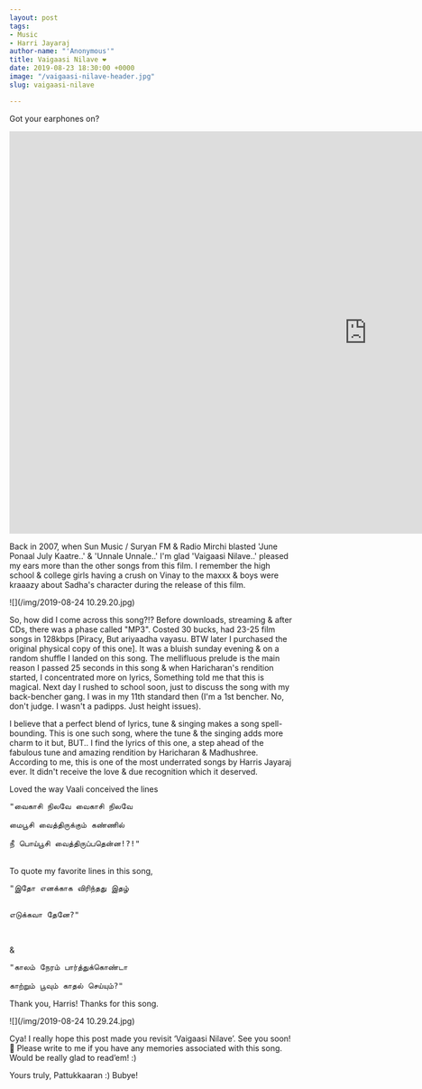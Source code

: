 ```yaml
---
layout: post
tags:
- Music
- Harri Jayaraj
author-name: "'Anonymous'"
title: Vaigaasi Nilave ❤️
date: 2019-08-23 18:30:00 +0000
image: "/vaigaasi-nilave-header.jpg"
slug: vaigaasi-nilave

---
```

Got your earphones on?

<iframe width="1268" height="713" src="https://www.youtube.com/embed/Qly5zbk70YQ" frameborder="0" allow="accelerometer; autoplay; encrypted-media; gyroscope; picture-in-picture" allowfullscreen></iframe>

<br>

Back in 2007, when Sun Music / Suryan FM & Radio Mirchi blasted 'June Ponaal July Kaatre..' & 'Unnale Unnale..' I'm glad 'Vaigaasi Nilave..' pleased my ears more than the other songs from this film. I remember the high school & college girls having a crush on Vinay to the maxxx & boys were kraaazy about Sadha's character during the release of this film.

![](/img/2019-08-24 10.29.20.jpg)

So, how did I come across this song?!? Before downloads, streaming & after CDs, there was a phase called "MP3". Costed 30 bucks, had 23-25 film songs in 128kbps \[Piracy, But ariyaadha vayasu. BTW later I purchased the original physical copy of this one\]. It was a bluish sunday evening & on a random shuffle I landed on this song. The mellifluous prelude is the main reason I passed 25 seconds in this song & when Haricharan's rendition started, I concentrated more on lyrics, Something told me that this is magical. Next day I rushed to school soon, just to discuss the song with my back-bencher gang. I was in my 11th standard then (I'm a 1st bencher. No, don't judge. I wasn't a padipps. Just height issues).

I believe that a perfect blend of lyrics, tune & singing makes a song spell-bounding. This is one such song, where the tune & the singing adds more charm to it but, BUT.. I find the lyrics of this one, a step ahead of the fabulous tune and amazing rendition by Haricharan & Madhushree. According to me, this is one of the most underrated songs by Harris Jayaraj ever. It didn't receive the love & due recognition which it deserved.

Loved the way Vaali conceived the lines
<pre>
"வைகாசி நிலவே வைகாசி நிலவே

மைபூசி வைத்திருக்கும் கண்ணில்

நீ பொய்பூசி வைத்திருப்பதென்ன!?!"
</pre>
<br>
To quote my favorite lines in this song,
<pre>
"இதோ எனக்காக விரிந்தது இதழ்

எடுக்கவா தேனே?"
</pre>
<br>
&
<pre>
"காலம் நேரம் பார்த்துக்கொண்டா

காற்றும் பூவும் காதல் செய்யும்?"
</pre>
Thank you, Harris! Thanks for this song.

![](/img/2019-08-24 10.29.24.jpg)

Cya! I really hope this post made you revisit ‘Vaigaasi Nilave’. See you soon! 🙂 Please write to me if you have any memories associated with this song. Would be really glad to read’em! :)

Yours truly, Pattukkaaran :) Bubye!